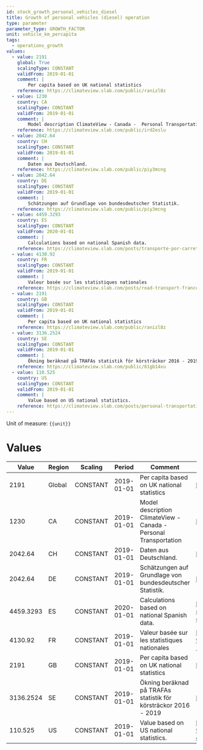 ```yaml
---
id: stock_growth_personal_vehicles_diesel
title: Growth of personal vehicles (diesel) operation
type: parameter
parameter_type: GROWTH_FACTOR
unit: vehicle_km_percapita
tags:
  - operations_growth
values:
  - value: 2191
    global: True
    scalingType: CONSTANT
    validFrom: 2019-01-01
    comment: |
        Per capita based on UK national statistics
    reference: https://climateview.slab.com/public/ranizl8z
  - value: 1230
    country: CA
    scalingType: CONSTANT
    validFrom: 2019-01-01
    comment: |
        Model description ClimateView - Canada -  Personal Transportation
    reference: https://climateview.slab.com/public/ird2eslu
  - value: 2042.64
    country: CH
    scalingType: CONSTANT
    validFrom: 2019-01-01
    comment: |
        Daten aus Deutschland.
    reference: https://climateview.slab.com/public/piy3mcng
  - value: 2042.64
    country: DE
    scalingType: CONSTANT
    validFrom: 2019-01-01
    comment: |
        Schätzungen auf Grundlage von bundesdeutscher Statistik.
    reference: https://climateview.slab.com/public/piy3mcng
  - value: 4459.3293
    country: ES
    scalingType: CONSTANT
    validFrom: 2020-01-01
    comment: |
        Calculations based on national Spanish data.
    reference: https://climateview.slab.com/posts/transporte-por-carretera-road-transport-esqm8w27#h5v39-cars
  - value: 4130.92
    country: FR
    scalingType: CONSTANT
    validFrom: 2019-01-01
    comment: |
        Valeur basée sur les statistiques nationales
    reference: https://climateview.slab.com/posts/road-transport-france-eoxjg43o#h28f9-tableau-2-vehicules-personnels
  - value: 2191
    country: GB
    scalingType: CONSTANT
    validFrom: 2019-01-01
    comment: |
        Per capita based on UK national statistics
    reference: https://climateview.slab.com/public/ranizl8z
  - value: 3136.2524
    country: SE
    scalingType: CONSTANT
    validFrom: 2019-01-01
    comment: |
        Ökning beräknad på TRAFAs statistik för körsträckor 2016 - 2019
    reference: https://climateview.slab.com/public/81gb14xu
  - value: 110.525
    country: US
    scalingType: CONSTANT
    validFrom: 2019-01-01
    comment: |
        Value based on US national statistics.
    reference: https://climateview.slab.com/posts/personal-transportation-wtgg2hlu#hu3m2-table-2-distances-travelled-by-cars
---
```



Unit of measure: `{{unit}}`


# Values


| Value | Region | Scaling | Period | Comment | Reference |
|-------|--------|---------|--------|---------|-----------|
| 2191 | Global | CONSTANT | 2019-01-01 | Per capita based on UK national statistics | https://climateview.slab.com/public/ranizl8z |
| 1230 | CA | CONSTANT | 2019-01-01 | Model description ClimateView - Canada -  Personal Transportation | https://climateview.slab.com/public/ird2eslu |
| 2042.64 | CH | CONSTANT | 2019-01-01 | Daten aus Deutschland. | https://climateview.slab.com/public/piy3mcng |
| 2042.64 | DE | CONSTANT | 2019-01-01 | Schätzungen auf Grundlage von bundesdeutscher Statistik. | https://climateview.slab.com/public/piy3mcng |
| 4459.3293 | ES | CONSTANT | 2020-01-01 | Calculations based on national Spanish data. | https://climateview.slab.com/posts/transporte-por-carretera-road-transport-esqm8w27#h5v39-cars |
| 4130.92 | FR | CONSTANT | 2019-01-01 | Valeur basée sur les statistiques nationales | https://climateview.slab.com/posts/road-transport-france-eoxjg43o#h28f9-tableau-2-vehicules-personnels |
| 2191 | GB | CONSTANT | 2019-01-01 | Per capita based on UK national statistics | https://climateview.slab.com/public/ranizl8z |
| 3136.2524 | SE | CONSTANT | 2019-01-01 | Ökning beräknad på TRAFAs statistik för körsträckor 2016 - 2019 | https://climateview.slab.com/public/81gb14xu |
| 110.525 | US | CONSTANT | 2019-01-01 | Value based on US national statistics. | https://climateview.slab.com/posts/personal-transportation-wtgg2hlu#hu3m2-table-2-distances-travelled-by-cars |


